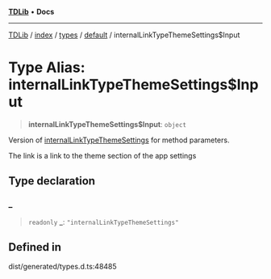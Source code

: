[**TDLib**](../../../../../../README.md) • **Docs**

***

[TDLib](../../../../../../modules.md) / [index](../../../../../README.md) / [types](../../../README.md) / [default](../README.md) / internalLinkTypeThemeSettings$Input

# Type Alias: internalLinkTypeThemeSettings$Input

> **internalLinkTypeThemeSettings$Input**: `object`

Version of [internalLinkTypeThemeSettings](internalLinkTypeThemeSettings.md) for method parameters.

The link is a link to the theme section of the app settings

## Type declaration

### \_

> `readonly` **\_**: `"internalLinkTypeThemeSettings"`

## Defined in

dist/generated/types.d.ts:48485
